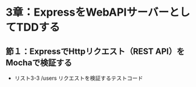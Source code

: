 # 3章：ExpressをWebAPIサーバーとしてTDDする

## 節１：ExpressでHttpリクエスト（REST API）をMochaで検証する

 * リスト3-3 /users リクエストを検証するテストコード
 




